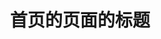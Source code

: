---
home: true

heroImage: /images/hero.jpg

heroText: LeetCode-Book

lang: zh-CN

title: 首页的页面的标题

tagline: '一个技术博客'

pageClass: home_page

actions:
  - text: 开启旅程 
    link: /principle/deep-js/promise.html
    type: primary

footer: '积硅步 至千里 - ChaseWindYoung'
---